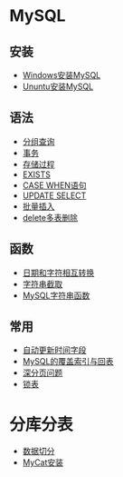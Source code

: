 # MySQL

## 安装
- <a href="../../pages/db/MySQL/安装/Windows安装MySQL.md">Windows安装MySQL</a>
- <a href="../../pages/db/MySQL/安装/Ununtu安装MySQL.md">Ununtu安装MySQL</a>

## 语法
- <a href="../../pages/db/MySQL/语法/分组查询.md">分组查询</a>
- <a href="../../pages/db/MySQL/语法/事务.md">事务</a>
- <a href="../../pages/db/MySQL/语法/存储过程.md">存储过程</a>
- <a href="../../pages/db/MySQL/语法/EXISTS.md">EXISTS</a>
- <a href="../../pages/db/MySQL/语法/case_when.md">CASE WHEN语句</a>
- <a href="../../pages/db/MySQL/常用/UPDATE_SELECT.md">UPDATE SELECT</a>
- <a href="../../pages/db/MySQL/常用/批量插入.md">批量插入</a>
- <a href="../../pages/db/MySQL/常用/delete多表删除.md">delete多表删除</a>

## 函数
- <a href="../../pages/db/MySQL/函数/日期和字符相互转换.md">日期和字符相互转换</a>
- <a href="../../pages/db/MySQL/函数/字符串截取.md">字符串截取</a>
- <a href="../../pages/db/MySQL/函数/MySQL字符串函数.md">MySQL字符串函数</a>

## 常用
- <a href="../../pages/db/MySQL/常用/自动更新时间字段.md">自动更新时间字段</a>
- <a href="../../pages/db/MySQL/常用/MySQL的覆盖索引与回表.md">MySQL的覆盖索引与回表</a>
- <a href="../../pages/db/MySQL/常用/深分页问题.md">深分页问题</a>
- <a href="../../pages/db/MySQL/常用/锁表.md">锁表</a>

# 分库分表
- <a href="../../pages/db/分库分表/数据切分.md">数据切分</a>
- <a href="../../pages/db/分库分表/MyCat安装.md">MyCat安装</a>

